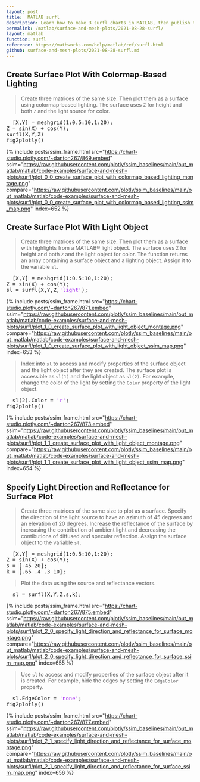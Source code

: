 ```yaml
---
layout: post
title:  MATLAB surfl
description: Learn how to make 3 surfl charts in MATLAB, then publish them to the Web with Plotly.
permalink: /matlab/surface-and-mesh-plots/2021-08-28-surfl/
layout: matlab
function: surfl
reference: https://mathworks.com/help/matlab/ref/surfl.html
github: surface-and-mesh-plots/2021-08-28-surfl.md
---
```


## Create Surface Plot With Colormap-Based Lighting

> Create three matrices of the same size. Then plot them as a surface using colormap-based lighting. The surface uses `Z` for height and both `Z` and the light source for color.

<pre class="mcode">
  [X,Y] = meshgrid(1:0.5:10,1:20);
Z = sin(X) + cos(Y);
surfl(X,Y,Z)
fig2plotly()
</pre>

{% include posts/ssim_frame.html 
  src="https://chart-studio.plotly.com/~danton267/869.embed" 
  ssim="https://raw.githubusercontent.com/plotly/ssim_baselines/main/out_matlab/matlab/code-examples/surface-and-mesh-plots/surfl/plot_0_0_create_surface_plot_with_colormap_based_lighting_montage.png" 
  compare="https://raw.githubusercontent.com/plotly/ssim_baselines/main/out_matlab/matlab/code-examples/surface-and-mesh-plots/surfl/plot_0_0_create_surface_plot_with_colormap_based_lighting_ssim_map.png" 
  index=652
%}



<!--------------------- EXAMPLE BREAK ------------------------->

## Create Surface Plot With Light Object

> Create three matrices of the same size. Then plot them as a surface with highlights from a MATLAB® light object. The surface uses `Z` for height and both `Z` and the light object for color. The function returns an array containing a surface object and a lighting object. Assign it to the variable `sl`. 

<pre>
  [X,Y] = meshgrid(1:0.5:10,1:20);
Z = sin(X) + cos(Y);
sl = surfl(X,Y,Z,<span style='color:#A020F0'>'light'</span>);
</pre>

{% include posts/ssim_frame.html 
  src="https://chart-studio.plotly.com/~danton267/871.embed" 
  ssim="https://raw.githubusercontent.com/plotly/ssim_baselines/main/out_matlab/matlab/code-examples/surface-and-mesh-plots/surfl/plot_1_0_create_surface_plot_with_light_object_montage.png" 
  compare="https://raw.githubusercontent.com/plotly/ssim_baselines/main/out_matlab/matlab/code-examples/surface-and-mesh-plots/surfl/plot_1_0_create_surface_plot_with_light_object_ssim_map.png" 
  index=653
%}

> Index into `sl` to access and modify properties of the surface object and the light object after they are created. The surface plot is accessible as `sl(1)` and the light object as `sl(2)`. For example, change the color of the light by setting the `Color` property of the light object.

<pre class="mcode">
  sl(2).Color = <span style='color:#A020F0'>'r'</span>;
fig2plotly()
</pre>

{% include posts/ssim_frame.html 
  src="https://chart-studio.plotly.com/~danton267/873.embed" 
  ssim="https://raw.githubusercontent.com/plotly/ssim_baselines/main/out_matlab/matlab/code-examples/surface-and-mesh-plots/surfl/plot_1_1_create_surface_plot_with_light_object_montage.png" 
  compare="https://raw.githubusercontent.com/plotly/ssim_baselines/main/out_matlab/matlab/code-examples/surface-and-mesh-plots/surfl/plot_1_1_create_surface_plot_with_light_object_ssim_map.png" 
  index=654
%}



<!--------------------- EXAMPLE BREAK ------------------------->

## Specify Light Direction and Reflectance for Surface Plot

> Create three matrices of the same size to plot as a surface. Specify the direction of the light source to have an azimuth of 45 degrees and an elevation of 20 degrees. Increase the reflectance of the surface by increasing the contribution of ambient light and decreasing the contibutions of diffused and specular reflection. Assign the surface object to the variable `sl`.

<pre>
  [X,Y] = meshgrid(1:0.5:10,1:20);
Z = sin(X) + cos(Y);
s = [-45 20];
k = [.65 .4 .3 10];
</pre>

> Plot the data using the source and reflectance vectors.

<pre>
  sl = surfl(X,Y,Z,s,k);
</pre>

{% include posts/ssim_frame.html 
  src="https://chart-studio.plotly.com/~danton267/875.embed" 
  ssim="https://raw.githubusercontent.com/plotly/ssim_baselines/main/out_matlab/matlab/code-examples/surface-and-mesh-plots/surfl/plot_2_0_specify_light_direction_and_reflectance_for_surface_montage.png" 
  compare="https://raw.githubusercontent.com/plotly/ssim_baselines/main/out_matlab/matlab/code-examples/surface-and-mesh-plots/surfl/plot_2_0_specify_light_direction_and_reflectance_for_surface_ssim_map.png" 
  index=655
%}

> Use `sl` to access and modify properties of the surface object after it is created. For example, hide the edges by setting the `EdgeColor` property.

<pre class="mcode">
  sl.EdgeColor = <span style='color:#A020F0'>'none'</span>;
fig2plotly()
</pre>

{% include posts/ssim_frame.html 
  src="https://chart-studio.plotly.com/~danton267/877.embed" 
  ssim="https://raw.githubusercontent.com/plotly/ssim_baselines/main/out_matlab/matlab/code-examples/surface-and-mesh-plots/surfl/plot_2_1_specify_light_direction_and_reflectance_for_surface_montage.png" 
  compare="https://raw.githubusercontent.com/plotly/ssim_baselines/main/out_matlab/matlab/code-examples/surface-and-mesh-plots/surfl/plot_2_1_specify_light_direction_and_reflectance_for_surface_ssim_map.png" 
  index=656
%}



<!--------------------- EXAMPLE BREAK ------------------------->

